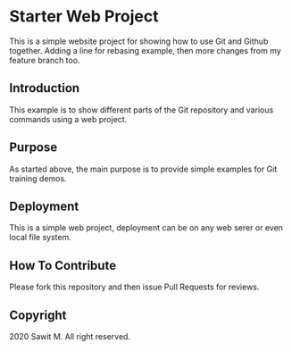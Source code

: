 # Starter Web Project

This is a simple website project for showing how to use Git and Github together. Adding a line for rebasing example, then more changes from my feature branch too.

## Introduction

This example is to show different parts of the Git repository and various commands using a web project.

## Purpose

As started above, the main purpose is to provide simple examples for Git training demos.

## Deployment

This is a simple web project, deployment can be on any web serer or even local file system.

## How To Contribute

Please fork this repository and then issue Pull Requests for reviews.

## Copyright 

2020 Sawit M. All right reserved.
